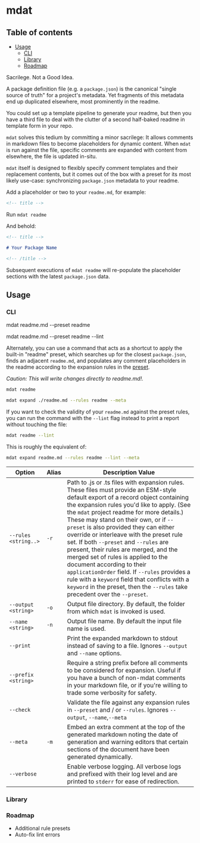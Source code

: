 <!-- title -->

# mdat

<!-- /title -->

<!-- table-of-contents -->

## Table of contents

- [Usage](#usage)
  - [CLI](#cli)
  - [Library](#library)
  - [Roadmap](#roadmap)

<!-- /table-of-contents -->

Sacrilege. Not a Good Idea.

A package definition file (e.g. a `package.json`) is the canonical "single source of truth" for a project's metadata. Yet fragments of this metadata end up duplicated elsewhere, most prominently in the readme.

You could set up a template pipeline to generate your readme, but then you have a third file to deal with the clutter of a second half-baked readme in template form in your repo.

`mdat` solves this tedium by committing a minor sacrilege: It allows comments in markdown files to become placeholders for dynamic content. When `mdat` is run against the file, specific comments are expanded with content from elsewhere, the file is updated in-situ.

`mdat` itself is designed to flexibly specify comment templates and their replacement contents, but it comes out of the box with a preset for its most likely use-case: synchronizing `package.json` metadata to your readme.

Add a placeholder or two to your `readme.md`, for example:

```md
<!-- title -->
```

Run `mdat readme`

And behold:

```md
<!-- title -->

# Your Package Name

<!-- /title -->
```

Subsequent executions of `mdat readme` will re-populate the placeholder sections with the latest `package.json` data.

## Usage

### CLI

mdat readme.md --preset readme

mdat readme.md --preset readme --lint

Alternately, you can use a command that acts as a shortcut to apply the built-in "readme" preset, which searches up for the closest `package.json`, finds an adjacent `readme.md`, and populates any comment placeholders in the readme according to the expansion rules in the [preset](https://www.example.com/TODO).

_Caution: This will write changes directly to readme.md!._

```sh
mdat readme
```

```sh
mdat expand ./readme.md --rules readme --meta
```

If you want to check the validity of your `readme.md` against the preset rules, you can run the command with the `--lint` flag instead to print a report without touching the file:

```sh
mdat readme --lint
```

This is roughly the equivalent of:

```sh
mdat expand readme.md --rules readme --lint --meta
```

| Option               | Alias | Description Value                                                                                                                                                                                                                                                                                                                                                                                                                                                                                                                                                                                                                                                                                 |
| -------------------- | ----- | ------------------------------------------------------------------------------------------------------------------------------------------------------------------------------------------------------------------------------------------------------------------------------------------------------------------------------------------------------------------------------------------------------------------------------------------------------------------------------------------------------------------------------------------------------------------------------------------------------------------------------------------------------------------------------------------------- |
| `--rules <string..>` | `-r`  | Path to .js or .ts files with expansion rules. These files must provide an ESM-style default export of a record object containing the expansion rules you'd like to apply. (See the `mdat` project readme for more details.) These may stand on their own, or if `--preset` is also provided they can either override or interleave with the preset rule set. If both `--preset` and `--rules` are present, their rules are merged, and the merged set of rules is applied to the document according to their `applicationOrder` field. If `--rules` provides a rule with a `keyword` field that conflicts with a `keyword` in the preset, then the `--rules` take precedent over the `--preset`. |
| `--output <string>`  | `-o`  | Output file directory. By default, the folder from which `mdat` is invoked is used.                                                                                                                                                                                                                                                                                                                                                                                                                                                                                                                                                                                                               |
| `--name <string>`    | `-n`  | Output file name. By default the input file name is used.                                                                                                                                                                                                                                                                                                                                                                                                                                                                                                                                                                                                                                         |
| `--print`            |       | Print the expanded markdown to stdout instead of saving to a file. Ignores `--output` and `--name` options.                                                                                                                                                                                                                                                                                                                                                                                                                                                                                                                                                                                       |
| `--prefix <string>`  |       | Require a string prefix before all comments to be considered for expansion. Useful if you have a bunch of non-mdat comments in your markdown file, or if you're willing to trade some verbosity for safety.                                                                                                                                                                                                                                                                                                                                                                                                                                                                                       |
| `--check`            |       | Validate the file against any expansion rules in `--preset` and / or `--rules`. Ignores `--output`, `--name`,`--meta`                                                                                                                                                                                                                                                                                                                                                                                                                                                                                                                                                                             |
| `--meta`             | `-m`  | Embed an extra comment at the top of the generated markdown noting the date of generation and warning editors that certain sections of the document have been generated dynamically.                                                                                                                                                                                                                                                                                                                                                                                                                                                                                                              |
| `--verbose`          |       | Enable verbose logging. All verbose logs and prefixed with their log level and are printed to `stderr` for ease of redirection.                                                                                                                                                                                                                                                                                                                                                                                                                                                                                                                                                                   |

### Library

### Roadmap

- Additional rule presets
- Auto-fix lint errors
